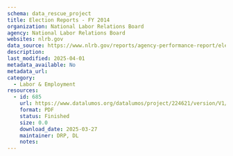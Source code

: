 ```yaml
---
schema: data_rescue_project 
title: Election Reports - FY 2014
organization: National Labor Relations Board
agency: National Labor Relations Board
websites: nlrb.gov
data_source: https://www.nlrb.gov/reports/agency-performance-report/election-reports/election-reports-fy-2014
description: 
last_modified: 2025-04-01
metadata_available: No
metadata_url: 
category:
  - Labor & Employment 
resources:
  - id: 685
    url: https://www.datalumos.org/datalumos/project/224621/version/V1/view
    format: PDF
    status: Finished
    size: 0.0
    download_date: 2025-03-27
    maintainer: DRP, DL
    notes: 
---
```

